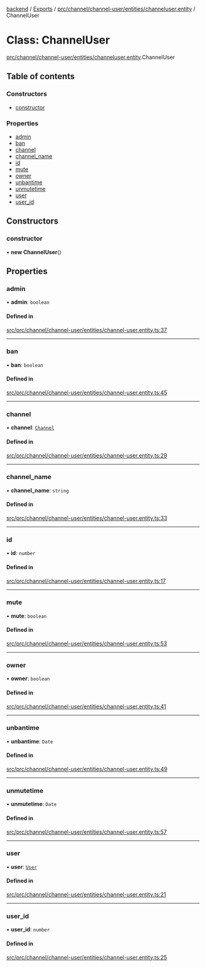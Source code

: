 [backend](../README.md) / [Exports](../modules.md) / [prc/channel/channel-user/entities/channeluser.entity](../modules/prc_channel_channel_user_entities_channeluser_entity.md) / ChannelUser

# Class: ChannelUser

[prc/channel/channel-user/entities/channeluser.entity](../modules/prc_channel_channel_user_entities_channeluser_entity.md).ChannelUser

## Table of contents

### Constructors

- [constructor](prc_channel_channel_user_entities_channeluser_entity.ChannelUser.md#constructor)

### Properties

- [admin](prc_channel_channel_user_entities_channeluser_entity.ChannelUser.md#admin)
- [ban](prc_channel_channel_user_entities_channeluser_entity.ChannelUser.md#ban)
- [channel](prc_channel_channel_user_entities_channeluser_entity.ChannelUser.md#channel)
- [channel\_name](prc_channel_channel_user_entities_channeluser_entity.ChannelUser.md#channel_name)
- [id](prc_channel_channel_user_entities_channeluser_entity.ChannelUser.md#id)
- [mute](prc_channel_channel_user_entities_channeluser_entity.ChannelUser.md#mute)
- [owner](prc_channel_channel_user_entities_channeluser_entity.ChannelUser.md#owner)
- [unbantime](prc_channel_channel_user_entities_channeluser_entity.ChannelUser.md#unbantime)
- [unmutetime](prc_channel_channel_user_entities_channeluser_entity.ChannelUser.md#unmutetime)
- [user](prc_channel_channel_user_entities_channeluser_entity.ChannelUser.md#user)
- [user\_id](prc_channel_channel_user_entities_channeluser_entity.ChannelUser.md#user_id)

## Constructors

### constructor

• **new ChannelUser**()

## Properties

### admin

• **admin**: `boolean`

#### Defined in

[src/prc/channel/channel-user/entities/channel-user.entity.ts:37](https://github.com/GQDeltex/ft_transcendence/blob/main/backend/src/prc/channel/channel-user/entities/channeluser.entity.ts#L37)

___

### ban

• **ban**: `boolean`

#### Defined in

[src/prc/channel/channel-user/entities/channel-user.entity.ts:45](https://github.com/GQDeltex/ft_transcendence/blob/main/backend/src/prc/channel/channel-user/entities/channeluser.entity.ts#L45)

___

### channel

• **channel**: [`Channel`](prc_channel_entities_channel_entity.Channel.md)

#### Defined in

[src/prc/channel/channel-user/entities/channel-user.entity.ts:29](https://github.com/GQDeltex/ft_transcendence/blob/main/backend/src/prc/channel/channel-user/entities/channeluser.entity.ts#L29)

___

### channel\_name

• **channel\_name**: `string`

#### Defined in

[src/prc/channel/channel-user/entities/channel-user.entity.ts:33](https://github.com/GQDeltex/ft_transcendence/blob/main/backend/src/prc/channel/channel-user/entities/channeluser.entity.ts#L33)

___

### id

• **id**: `number`

#### Defined in

[src/prc/channel/channel-user/entities/channel-user.entity.ts:17](https://github.com/GQDeltex/ft_transcendence/blob/main/backend/src/prc/channel/channel-user/entities/channeluser.entity.ts#L17)

___

### mute

• **mute**: `boolean`

#### Defined in

[src/prc/channel/channel-user/entities/channel-user.entity.ts:53](https://github.com/GQDeltex/ft_transcendence/blob/main/backend/src/prc/channel/channel-user/entities/channeluser.entity.ts#L53)

___

### owner

• **owner**: `boolean`

#### Defined in

[src/prc/channel/channel-user/entities/channel-user.entity.ts:41](https://github.com/GQDeltex/ft_transcendence/blob/main/backend/src/prc/channel/channel-user/entities/channeluser.entity.ts#L41)

___

### unbantime

• **unbantime**: `Date`

#### Defined in

[src/prc/channel/channel-user/entities/channel-user.entity.ts:49](https://github.com/GQDeltex/ft_transcendence/blob/main/backend/src/prc/channel/channel-user/entities/channeluser.entity.ts#L49)

___

### unmutetime

• **unmutetime**: `Date`

#### Defined in

[src/prc/channel/channel-user/entities/channel-user.entity.ts:57](https://github.com/GQDeltex/ft_transcendence/blob/main/backend/src/prc/channel/channel-user/entities/channeluser.entity.ts#L57)

___

### user

• **user**: [`User`](users_entities_user_entity.User.md)

#### Defined in

[src/prc/channel/channel-user/entities/channel-user.entity.ts:21](https://github.com/GQDeltex/ft_transcendence/blob/main/backend/src/prc/channel/channel-user/entities/channeluser.entity.ts#L21)

___

### user\_id

• **user\_id**: `number`

#### Defined in

[src/prc/channel/channel-user/entities/channel-user.entity.ts:25](https://github.com/GQDeltex/ft_transcendence/blob/main/backend/src/prc/channel/channel-user/entities/channeluser.entity.ts#L25)
